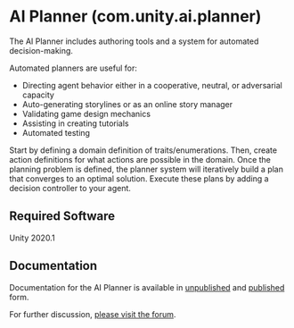 # AI Planner (com.unity.ai.planner)
The AI Planner includes authoring tools and a system for automated decision-making. 

Automated planners are useful for:
* Directing agent behavior either in a cooperative, neutral, or adversarial capacity
* Auto-generating storylines or as an online story manager
* Validating game design mechanics
* Assisting in creating tutorials
* Automated testing

Start by defining a domain definition of traits/enumerations. Then, create action definitions for what actions are possible in the domain. Once the planning problem is defined, the planner system will iteratively build a plan that converges to an optimal solution. Execute these plans by adding a decision controller to your agent.

## Required Software
Unity 2020.1

## Documentation
Documentation for the AI Planner is available in [unpublished](Documentation~/index.md) and [published](https://docs.unity3d.com/Packages/com.unity.ai.planner@latest/) form.

For further discussion, [please visit the forum](https://forum.unity.com/forums/ai-navigation-previews.122/).
